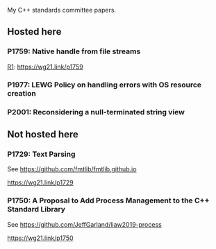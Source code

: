 My C++ standards committee papers.

## Hosted here

### P1759: Native handle from file streams

[R1](https://github.com/eliaskosunen/wg21/blob/master/P1759R1.bs): https://wg21.link/p1759

### P1977: LEWG Policy on handling errors with OS resource creation

### P2001: Reconsidering a null-terminated string view

## Not hosted here

### P1729: Text Parsing

See https://github.com/fmtlib/fmtlib.github.io

https://wg21.link/p1729

### P1750: A Proposal to Add Process Management to the C++ Standard Library

See https://github.com/JeffGarland/liaw2019-process

https://wg21.link/p1750
